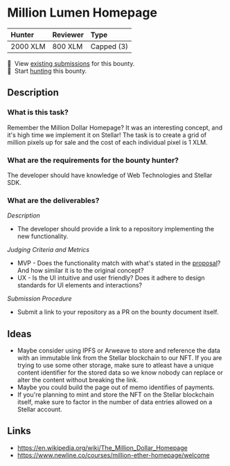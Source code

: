 # Million Lumen Homepage

| Hunter | Reviewer | Type
| :- | :- | :-
| 2000 XLM | 800 XLM | Capped (3)

📜&nbsp; View [existing submissions](https://github.com/tyvdh/stellar-quest-bounties/issues?q=is%3Aissue+million-lumen-homepage) for this bounty. \
🔵&nbsp; Start [hunting](https://github.com/tyvdh/stellar-quest-bounties/issues/new?assignees=&labels=&template=begin-the-hunt.yml&title=%F0%9F%94%B5+%60million-lumen-homepage.md%60) this bounty.

## Description

### What is this task?

Remember the Million Dollar Homepage? It was an interesting concept, and it's high time we implement it on Stellar!
The task is to create a grid of million pixels up for sale and the cost of each individual pixel is 1 XLM.

### What are the requirements for the bounty hunter?

The developer should have knowledge of Web Technologies and Stellar SDK.

### What are the deliverables?

*Description* <br>
  * The developer should provide a link to a repository implementing the new functionality.

*Judging Criteria and Metrics* <br>
  * MVP - Does the functionality match with what's stated in the [proposal](https://en.wikipedia.org/wiki/The_Million_Dollar_Homepage)? And how similar it is to the original concept?
  * UX - Is the UI intuitive and user friendly? Does it adhere to design standards for UI elements and interactions?
  
*Submission Procedure* <br>
  * Submit a link to your repository as a PR on the bounty document itself.

## Ideas
 * Maybe consider using IPFS or Arweave to store and reference the data with an immutable link from the Stellar blockchain to our NFT. If you are trying to use some other storage, make sure to atleast have a unique content identifier for the stored data so we know nobody can replace or alter the content without breaking the link.
 * Maybe you could build the page out of memo identifies of payments.
 * If you're planning to mint and store the NFT on the Stellar blockchain itself, make sure to factor in the number of data entries allowed on a Stellar account.
  
## Links

- https://en.wikipedia.org/wiki/The_Million_Dollar_Homepage
- https://www.newline.co/courses/million-ether-homepage/welcome

